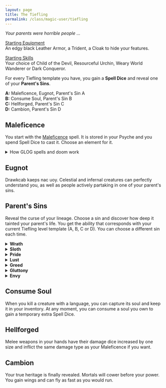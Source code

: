 ```yaml
---
layout: page
title: The Tiefling
permalink: /class/magic-user/tiefling
---
```


_Your parents were horrible people ..._

<ins>Starting Equipment</ins><br>
An edgy black Leather Armor, a Trident, a Cloak to hide your features.

<ins>Starting Skills</ins><br>
Your choice of Child of the Devil, Resourceful Urchin, Weary World Wanderer or Dark Conqueror.

For every Tiefling template you have, you gain a **Spell Dice** and reveal one of your **Parent's Sins**.

**A:** Maleficence, Eugnot, Parent's Sin A<br>
**B:** Consume Soul, Parent's Sin B<br>
**C:** Hellforged, Parent's Sin C<br>
**D:** Cambion, Parent's Sin D<br>

## Maleficence
You start with the [Maleficence](/2020/11/13/maleficence/) spell. It is stored in your Psyche and you spend Spell Dice to cast it. Choose an element for it.

<details markdown="1">
<summary>How GLOG spells and doom work</summary>
<ins>Spell Dice (SD)</ins><br>
You get 1 per Tiefling template. They are D6s.

Whenever you cast a spell, you choose how many SD to invest into it. The result of the spell depends on the number of [dice] and their [sum].

If a SD rolls a 1, 2 or 3, you don’t lose it. Otherwise, you lose it until you get a night of sleep. You can’t cast without SD.

Every time you roll doubles you get closer to *Catastrophe*.

<ins>Catastrophe</ins><br>
Every time you roll doubles you gain 1 *Doom Point*. Roll a D20. If you roll equal to or below your doom score, you trigger a [catastrophe](/list/spell-catastrophe). Triples give 3 Points, and Quadruples, 6 points.
</details>

## Eugnot
Drawkcab kaeps nac uoy. Celestial and infernal creatures can perfectly understand you, as well as people actively partaking in one of your parent's sins.

## Parent's Sins
Reveal the curse of your lineage. Choose a sin and discover how deep it tainted your parent's life. You get the ability that corresponds with your current Tiefling level template (A, B, C or D). You can choose a different sin each time.

<details markdown="1">
<summary><b>Wrath</b></summary>
<b>A.</b> _<u>Their violence ostracized them</u>._  <br> Twisted goat horns grow from your forehead. Your spell dice are D8s when you cast Maleficence.<br>
<b>B.</b> _<u>They baptised you in the blood of their dead enemies</u>._  <br> Blood constantly drips from your clawed hands. You know the [Red Hands of Wrath](/2020/11/12/red-hands-of-wrath/) spell.<br>
<b>C.</b> _<u>They gleefully participated in genocide</u>._  <br> Your eyes become pure flames of hatred. You know the [Detonate Corpse](/2020/11/13/detonate-corpse/) spell.<br>
<b>D.</b> _<u>You are an actual scion of Satan</u>._  <br> Your flesh shrinks over your face, revealing your skull. You can see in a room which creature (including yourself and your friends) has the least amount of HP. You inflict maximum damage against it.
</details>

<details markdown="1">
<summary><b>Sloth</b></summary>
<b>A.</b> _<u>They discarded you in a trash pile</u>._ <br> Your skin is blue. You know the [Fly Swarm](/2020/11/13/fly-swarm/) spell.<br>
<b>B.</b> _<u>Slavery built your parent's fortune</u>._  <br> Half your inventory slots are filled with unremovable slime. You gain as many cowardly [Lemure](/monster/lemure) followers.<br> 
<b>C.</b> _<u>Countless died through their inaction</u>._  <br> The dark circles of apathy radiate from your eyes like a rash. As long as you are naked and passive, you are invisible to all creatures with a language.<br>
<b>D.</b> _<u>You are an actual scion of Belphegor</u>._  <br> Your skin becomes semi-transparent. You know the [Nine Lives](/2020/11/12/nine-lives/) spell.
</details>

<details markdown="1">
<summary><b>Pride</b></summary>
<b>A.</b> _<u>Eugenics was the purpose of your birth</u>._  <br> You have snake eyes. You know the [Thaumaturgy](/2020/11/13/thaumaturgy/) spell.<br>
<b>B.</b> _<u>They doomed themselves and you in their hubris</u>._  <br> Your hair becomes feathers. When you are standing or walking, you float 1 inch above the ground.<br>
<b>C.</b> _<u>Countless died for your parent's magnum opus</u>._  <br> Your breath is a cold mist. You know the [Mirror Image](/2020/11/13/mirror-image/) spell.<br>
<b>D.</b> _<u>You are an actual scion of Lucifer</u>._  <br> You have a snake tail. You can destroy a soul  you own to reroll any dice with advantage. 
</details>

<details markdown="1">
<summary><b>Lust</b></summary>
<b>A.</b> _<u>You were born out of wedlock</u> (Gasp!)._ <br> You have whiskers. You know the [Fascinating Gaze](/2020/11/13/fascinating-gaze/) spell.<br>
<b>B.</b> _<u>You are one of the countless sired in their sex cult</u>._  <br> You have six digits. You always know what you are touching.<br>
<b>C.</b> _<u>They killed just for the thrill of it</u>._  <br> You have goat legs. You can store sensations you experience in your Psyche slots and transmit them by touch at will.<br>
<b>D.</b> _<u>You are an actual scion of Asmodeus</u>._  <br> Your tongue extends to your navel. You know the [Dominate](/2020/11/13/dominate/) spell.
</details>

<details markdown="1">
<summary><b>Greed</b></summary>
<b>A.</b> _<u>They bought you, then sold you with a markup</u>._  <br> You have a crown of horns. You know the [Evil Gift](/2020/11/13/evil-gift/) spell. <br>
<b>B.</b> _<u>They destroyed communities for their business' profit</u>._  <br> You have a magpie's beak. Stolen objects can be used as weapons inflicting 1D12 damage against their last owner.<br>
<b>C.</b> _<u>They could have ended hunger, but didn't</u>._  <br> You have bird talons on your feet. You know the [Turn to Art](/2020/11/13/turn-to-art/) spell. <br>
<b>D.</b> _<u>You are an actual scion of Mammon</u>._  <br> You have a bovine head. You can transform souls you own into bags of gold.
</details>

<details markdown="1">
<summary><b>Gluttony</b></summary>
<b>A.</b> _<u>They ate the forbidden fruit</u>._  <br> You have shark teeth (1D6). The inside of your stomach is made of the same element as your maleficence. <br>
<b>B.</b> _<u>They were cannibals</u>._  <br> You have mouths in your palms. You know the [Devour Light](/2020/11/13/devour-light/) spell.<br>
<b>C.</b> _<u>They caused famine by consuming all the resources of the land</u>._  <br> You have a pig nose. You know the [Ravening](/2020/11/13/ravening/) spell. <br>
<b>D.</b> _<u>You are an actual scion of Beelzebub</u>._  <br> A huge maw crosses your protruding belly. You can consume a soul you own to recuperate 1D6 hit points and heal one of your Wounds.
</details>

<details markdown="1">
<summary><b>Envy</b></summary>
<b>A.</b> _<u>They stole you</u>._  <br> You have an eye in your mouth. You can see the desires of people you speak to. <br>
<b>B.</b> _<u>They killed someone and took their identity</u>._ <br> Smoke comes out of your pores. You know the [Illusion](https://saltygoo.github.io/2020/11/13/illusion/) spell.<br>
<b>C.</b> _<u>Countless died during their conquests</u>._  <br> You have another face, which can't lie, in the back of your head. You know the [Death Mask](/2020/11/13/death-mask/) spell. <br>
<b>D.</b> _<u>You are an actual scion of Leviathan</u>._  <br> You have an insectoid abdomen. You can consume a soul you own to create a perfect copy of an object you have seen. The copy lasts only one use.
</details>

## Consume Soul
When you kill a creature with a language, you can capture its soul and keep it in your inventory. At any moment, you can consume a soul you own to gain a temporary extra Spell Dice.

## Hellforged
Melee weapons in your hands have their damage dice increased by one size and inflict the same damage type as your Maleficence if you want.

## Cambion
Your true heritage is finally revealed. Mortals will cower before your power. You gain wings and can fly as fast as you would run.
